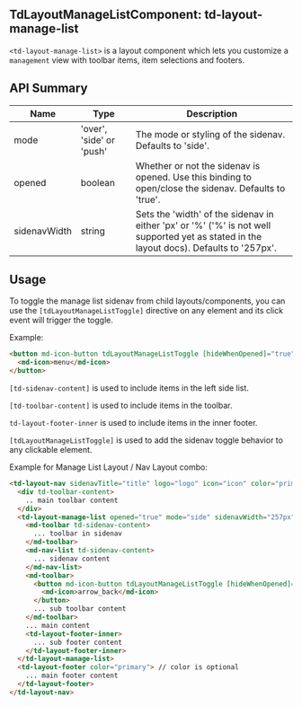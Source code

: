 ## TdLayoutManageListComponent: td-layout-manage-list

`<td-layout-manage-list>` is a layout component which lets you customize a `management` view with toolbar items, item selections and footers.


## API Summary

| Name | Type | Description |
| --- | --- | --- |
| mode | 'over', 'side' or 'push' | The mode or styling of the sidenav. Defaults to 'side'.
| opened | boolean | Whether or not the sidenav is opened. Use this binding to open/close the sidenav. Defaults to 'true'.
| sidenavWidth | string | Sets the 'width' of the sidenav in either 'px' or '%' ('%' is not well supported yet as stated in the layout docs). Defaults to '257px'.


## Usage

To toggle the manage list sidenav from child layouts/components, you can use the `[tdLayoutManageListToggle]` directive on any element and its click event will trigger the toggle.

Example:

```html
<button md-icon-button tdLayoutManageListToggle [hideWhenOpened]="true">
  <md-icon>menu</md-icon>
</button>
```

`[td-sidenav-content]` is used to include items in the left side list.

`[td-toolbar-content]` is used to include items in the toolbar.

`td-layout-footer-inner` is used to include items in the inner footer.

`[tdLayoutManageListToggle]` is used to add the sidenav toggle behavior to any clickable element.

Example for Manage List Layout / Nav Layout combo:

```html
<td-layout-nav sidenavTitle="title" logo="logo" icon="icon" color="primary">
  <div td-toolbar-content>
    .. main toolbar content
  </div>
  <td-layout-manage-list opened="true" mode="side" sidenavWidth="257px">
    <md-toolbar td-sidenav-content>
      ... toolbar in sidenav
    </md-toolbar>
    <md-nav-list td-sidenav-content>
      ... sidenav content
    </md-nav-list>
    <md-toolbar>
      <button md-icon-button tdLayoutManageListToggle [hideWhenOpened]="true">
        <md-icon>arrow_back</md-icon>
      </button>
      ... sub toolbar content
    </md-toolbar>
    ... main content
    <td-layout-footer-inner>
      ... sub footer content
    </td-layout-footer-inner>
  </td-layout-manage-list>
  <td-layout-footer color="primary"> // color is optional
    ... main footer content
  </td-layout-footer>
</td-layout-nav>
```
